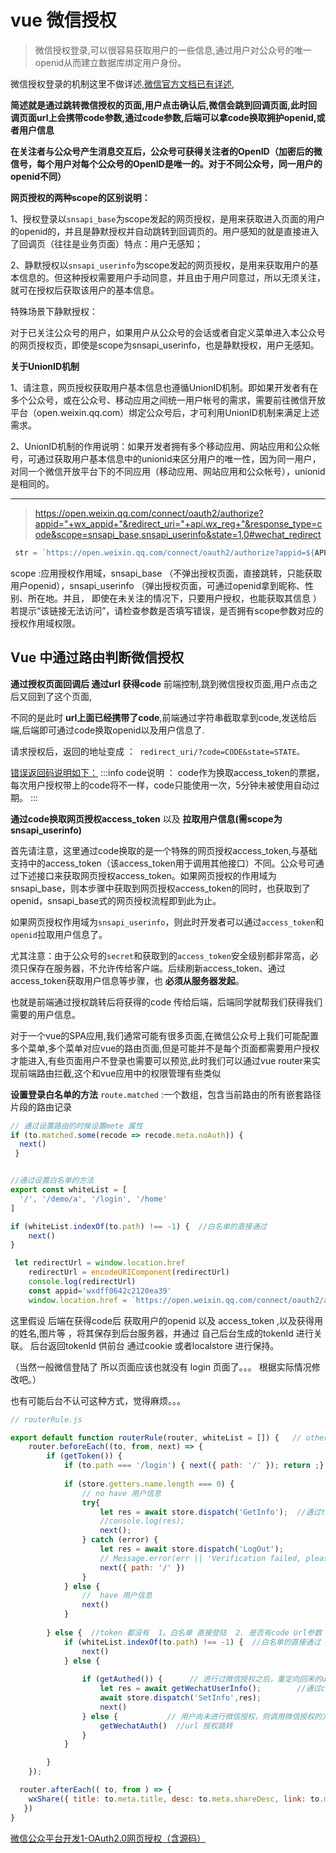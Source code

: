 # vue  微信授权
> 微信授权登录,可以很容易获取用户的一些信息,通过用户对公众号的唯一openid从而建立数据库绑定用户身份。

微信授权登录的机制这里不做详述,[微信官方文档已有详述](https://mp.weixin.qq.com/wiki?t=resource/res_main&id=mp1421140842),

**简述就是通过跳转微信授权的页面,用户点击确认后,微信会跳到回调页面,此时回调页面url上会携带code参数,通过code参数,后端可以拿code换取拥护openid,或者用户信息**

**在关注者与公众号产生消息交互后，公众号可获得关注者的OpenID（加密后的微信号，每个用户对每个公众号的OpenID是唯一的。对于不同公众号，同一用户的openid不同）**


 
**网页授权的两种scope的区别说明：**

1、授权登录以`snsapi_base`为scope发起的网页授权，是用来获取进入页面的用户的openid的，并且是静默授权并自动跳转到回调页的。用户感知的就是直接进入了回调页（往往是业务页面）特点：用户无感知；

2、静默授权以`snsapi_userinfo`为scope发起的网页授权，是用来获取用户的基本信息的。但这种授权需要用户手动同意，并且由于用户同意过，所以无须关注，就可在授权后获取该用户的基本信息。 

特殊场景下静默授权：

对于已关注公众号的用户，如果用户从公众号的会话或者自定义菜单进入本公众号的网页授权页，即使是scope为snsapi_userinfo，也是静默授权，用户无感知。 
 
**关于UnionID机制**

1、请注意，网页授权获取用户基本信息也遵循UnionID机制。即如果开发者有在多个公众号，或在公众号、移动应用之间统一用户帐号的需求，需要前往微信开放平台（open.weixin.qq.com）绑定公众号后，才可利用UnionID机制来满足上述需求。

2、UnionID机制的作用说明：如果开发者拥有多个移动应用、网站应用和公众帐号，可通过获取用户基本信息中的unionid来区分用户的唯一性，因为同一用户，对同一个微信开放平台下的不同应用（移动应用、网站应用和公众帐号），unionid是相同的。
 
--------

 

> https://open.weixin.qq.com/connect/oauth2/authorize?appid="+wx_appid+"&redirect_uri="+api.wx_reg+"&response_type=code&scope=snsapi_base,snsapi_userinfo&state=1,0#wechat_redirect

```js
 str = `https://open.weixin.qq.com/connect/oauth2/authorize?appid=${APPID}&redirect_uri=${REDIRECT_URI}&response_type=code&scope=${SCOPE}&state=STATE#wechat_redirect`
```

scope :应用授权作用域，snsapi_base （不弹出授权页面，直接跳转，只能获取用户openid），snsapi_userinfo （弹出授权页面，可通过openid拿到昵称、性别、所在地。并且， 即使在未关注的情况下，只要用户授权，也能获取其信息 ）
若提示“该链接无法访问”，请检查参数是否填写错误，是否拥有scope参数对应的授权作用域权限。

## Vue 中通过路由判断微信授权
**通过授权页面回调后 通过url 获得code**
前端控制,跳到微信授权页面,用户点击之后又回到了这个页面,

不同的是此时 **url上面已经携带了code**,前端通过字符串截取拿到code,发送给后端,后端即可通过code换取openid以及用户信息了.

请求授权后，返回的地址变成 ：` redirect_uri/?code=CODE&state=STATE。`

[错误返回码说明如下：](https://mp.weixin.qq.com/wiki?t=resource/res_main&id=mp1421140842)
:::info
  code说明 ： code作为换取access_token的票据，每次用户授权带上的code将不一样，code只能使用一次，5分钟未被使用自动过期。
:::



**通过code换取网页授权access_token**
以及 **拉取用户信息(需scope为 snsapi_userinfo)**


首先请注意，这里通过code换取的是一个特殊的网页授权access_token,与基础支持中的access_token（该access_token用于调用其他接口）不同。公众号可通过下述接口来获取网页授权access_token。如果网页授权的作用域为snsapi_base，则本步骤中获取到网页授权access_token的同时，也获取到了openid，snsapi_base式的网页授权流程即到此为止。

如果网页授权作用域为`snsapi_userinfo`，则此时开发者可以通过`access_token`和`openid`拉取用户信息了。

尤其注意：由于公众号的`secret`和获取到的`access_token`安全级别都非常高，必须只保存在服务器，不允许传给客户端。后续刷新access_token、通过access_token获取用户信息等步骤，也 **必须从服务器发起**。


也就是前端通过授权跳转后将获得的code  传给后端，后端同学就帮我们获得我们需要的用户信息。


对于一个vue的SPA应用,我们通常可能有很多页面,在微信公众号上我们可能配置多个菜单,多个菜单对应vue的路由页面,但是可能并不是每个页面都需要用户授权才能进入,有些页面用户不登录也需要可以预览,此时我们可以通过vue router来实现前端路由拦截,这个和vue应用中的权限管理有些类似
 

**设置登录白名单的方法**
`route.matched` :一个数组，包含当前路由的所有嵌套路径片段的路由记录 
```js
// 通过设置路由的时候设置mete 属性 
if (to.matched.some(recode => recode.meta.noAuth)) {
  next()
 }


//通过设置白名单的方法
export const whiteList = [
  '/', '/demo/a', '/login', '/home'
]

if (whiteList.indexOf(to.path) !== -1) {  //白名单的直接通过
    next()
}

```
  
```js
 let redirectUrl = window.location.href
    redirectUrl = encodeURIComponent(redirectUrl)
    console.log(redirectUrl)
    const appid='wxdff0642c2120ea39'
    window.location.href = `https://open.weixin.qq.com/connect/oauth2/authorize?appid=${appid}&redirect_uri=${redirectUrl}&response_type=code&scope=snsapi_userinfo&state=123#wechat_redirect`


```
这里假设 后端在获得code后 获取用户的openid 以及 access_token ,以及获得用的姓名,图片等 ，将其保存到后台服务器，并通过 自己后台生成的tokenId 进行关联。 后台返回tokenId 供前台 通过cookie 或者localstore 进行保持。

（当然一般微信登陆了 所以页面应该也就没有 login 页面了。。。 根据实际情况修改吧。）

也有可能后台不认可这种方式，觉得麻烦。。。
```js
// routerRule.js

export default function routerRule(router, whiteList = []) {   // other codes... 
    router.beforeEach((to, from, next) => {          
        if (getToken()) {          
            if (to.path === '/login') { next({ path: '/' }); return ;}   //有token  不用到登陆页面
             
            if (store.getters.name.length === 0) {
                // no have 用户信息
                try{
                    let res = await store.dispatch('GetInfo');  //通过token 获取用户信息 获取并且设置
                    //console.log(res);
                    next();
                } catch (error) {
                    let res = await store.dispatch('LogOut');
                    // Message.error(err || 'Verification failed, please login again')
                    next({ path: '/' })
                }
            } else {
                //  have 用户信息
                next()
            }
            
        } else {  //token 都没有  1。白名单 直接登陆  2. 是否有code Url参数  【有 直接传输code给后台获取后设置用户信息】【没有 跳转的微信授权页面】    
            if (whiteList.indexOf(to.path) !== -1) {  //白名单的直接通过
                next()
            } else {
                   
                if (getAuthed()) {      // 进行过微信授权之后，重定向回来的url中包含了微信的授权信息，可以将url上截取的参数发送到服务器，换取用户的token，随后进入上述有token时候的步骤
                    let res = await getWechatUserInfo();        //通过code 参数给后台 后台获得用户的openId 或者跟多资料后        
                    await store.dispatch('SetInfo',res);
                    next()   
                } else {           // 用户尚未进行微信授权，则调用微信授权的方法，进行授权登录。
                    getWechatAuth()  //url 授权跳转
                }      
            }

        }     
    }); 

  router.afterEach(( to, from ) => {
    wxShare({ title: to.meta.title, desc: to.meta.shareDesc, link: to.meta.shareLink, logo: to.meta.shareLogo})
   })
}
```


[微信公众平台开发1-OAuth2.0网页授权（含源码）](https://www.cnblogs.com/mxlbook/articles/6418621.html)
